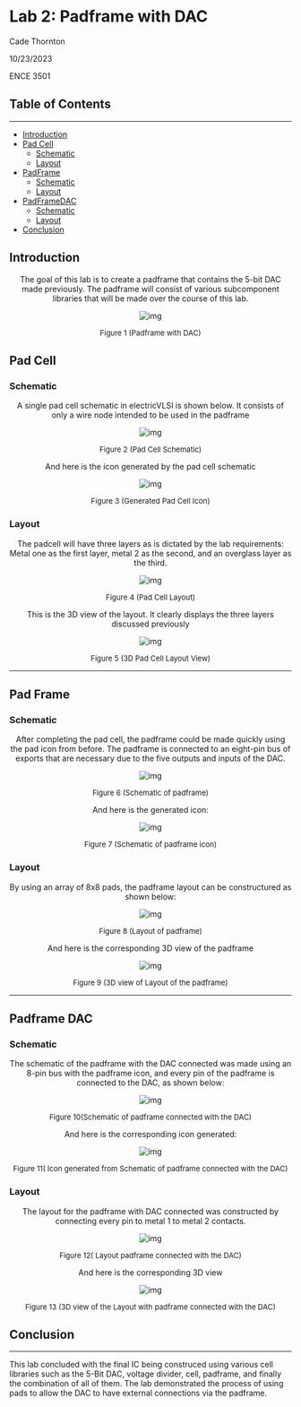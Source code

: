 # Lab 2: Padframe with DAC

Cade Thornton

10/23/2023

ENCE 3501

## Table of Contents

-------

+ [Introduction](#Introduction )
+ [Pad Cell](#Link)
    * [Schematic](#Schematic)
    * [Layout](#Layout)
+ [PadFrame](#Link)
    * [Schematic](#Schematic)
    * [Layout](#Layout)
+ [PadFrameDAC](#Link)
    * [Schematic](#Schematic)
    * [Layout](#Layout)
+ [Conclusion](#Conclusion)

## Introduction 

<p align="center"> 
The goal of this lab is to create a padframe that contains the 5-bit DAC made previously. The padframe will consist of various subcomponent libraries that will be made over the course of this lab.
</p>

<p align="center">
  <img src="PadFrameDAC/documentation/PF&DAC/schematics/padFrameTotal.png" alt="img">
</p>

<div align="center">
  <p style="font-size: small;">
    Figure 1 (Padframe with DAC)
  </p>
</div>


## Pad Cell

### Schematic
<p align="center"> 
A single pad cell schematic in electricVLSI is shown below. It consists of only a wire node intended to be used in the padframe
</p>

<p align="center">
  <img src="PadFrameDAC/documentation/pad/schematics/padCellsche.png" alt="img">
</p>

<div align="center">
  <p style="font-size: small;">
    Figure 2 (Pad Cell Schematic)
  </p>
</div>

<p align="center"> 
And here is the icon generated by the pad cell schematic
</p>

<p align="center">
  <img src="PadFrameDAC/documentation/pad/schematics/padCellicon.png" alt="img">
</p>

<div align="center">
  <p style="font-size: small;">
    Figure 3 (Generated Pad Cell Icon)
  </p>
</div>


### Layout 

<p align="center"> 
The padcell will have three layers as is dictated by the lab requirements: Metal one as the first layer, metal 2 as the second, and an overglass layer as the third.
</p>

<p align="center">
  <img src="PadFrameDAC/documentation/pad/layouts/padCellLayout.png" alt="img">
</p>

<div align="center">
  <p style="font-size: small;">
    Figure 4 (Pad Cell Layout)
  </p>
</div>

<p align="center"> 
This is the 3D view of the layout. It clearly displays the three layers discussed previously
</p>

<p align="center">
  <img src="PadFrameDAC/documentation/pad/3DView/padCell3D.png" alt="img">
</p>

<div align="center">
  <p style="font-size: small;">
    Figure 5 (3D Pad Cell Layout View)
  </p>
</div>



------

## Pad Frame

### Schematic 

<p align="center"> 
After completing the pad cell, the padframe could be made quickly using the pad icon from before. The padframe is connected to an eight-pin bus of exports that are necessary due to the five outputs and inputs of the DAC.
</p>

<p align="center">
  <img src="PadFrameDAC/documentation/padframe/schematics/padFrameSch.png" alt="img">
</p>

<div align="center">
  <p style="font-size: small;">
    Figure 6 (Schematic of padframe)
  </p>
</div>

<p align="center"> 
And here is the generated icon:
</p>

<p align="center">
  <img src="PadFrameDAC/documentation/padframe/schematics/padFrameIcon.png" alt="img">
</p>

<div align="center">
  <p style="font-size: small;">
    Figure 7 (Schematic of padframe icon)
  </p>
</div>


### Layout

<p align="center"> 
By using an array of 8x8 pads, the padframe layout can be constructured as shown below:
</p>

<p align="center">
  <img src="PadFrameDAC/documentation/padframe/layouts/padFrameLayout.png" alt="img">
</p>

<div align="center">
  <p style="font-size: small;">
    Figure 8 (Layout of padframe)
  </p>
</div>

<p align="center"> 
And here is the corresponding 3D view of the padframe
</p>

<p align="center">
  <img src="PadFrameDAC/documentation/padframe/3Dview/padframeLayout3D.png" alt="img">
</p>

<div align="center">
  <p style="font-size: small;">
    Figure 9 (3D view of Layout of the padframe)
  </p>
</div>

-------

## Padframe DAC
### Schematic 

<p align="center"> 
The schematic of the padframe with the DAC connected was made using an 8-pin bus with the padframe icon, and every pin of the padframe is connected to the DAC, as shown below:
</p>

<p align="center">
  <img src="PadFrameDAC/documentation/PF&DAC/schematics/PF&DACsch.png" alt="img">
</p>

<div align="center">
  <p style="font-size: small;">
    Figure 10(Schematic of padframe connected with the DAC)
  </p>
</div>

<p align="center"> 
And here is the corresponding icon generated:
</p>

<p align="center">
  <img src="PadFrameDAC/documentation/PF&DAC/schematics/PF&DACschICON.png" alt="img">
</p>

<div align="center">
  <p style="font-size: small;">
    Figure 11( Icon generated from Schematic of padframe connected with the DAC)
  </p>
</div>

### Layout 

<p align="center"> 
The layout for the padframe with DAC connected was constructed by connecting every pin to metal 1 to metal 2 contacts.
</p>

<p align="center">
  <img src="PadFrameDAC/documentation/PF&DAC/layouts/PF&DAClayout.png" alt="img">
</p>

<div align="center">
  <p style="font-size: small;">
    Figure 12( Layout padframe connected with the DAC)
  </p>
</div>

<p align="center"> 
And here is the corresponding 3D view
</p>

<p align="center">
  <img src="PadFrameDAC/documentation/PF&DAC/3Dview/PF&DAC3D.png" alt="img">
</p>

<div align="center">
  <p style="font-size: small;">
    Figure 13 (3D view of the Layout with padframe connected with the DAC)
  </p>
</div>



## Conclusion

------

This lab concluded with the final IC being construced using various cell libraries such as the 5-Bit DAC, voltage divider, cell, padframe, and finally the combination of all of them. The lab demonstrated the process of using pads to allow the DAC to have external connections via the padframe.



